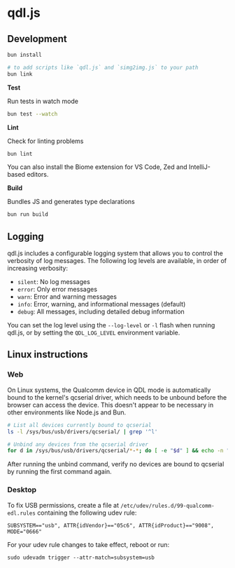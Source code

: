 # qdl.js

## Development

```sh
bun install

# to add scripts like `qdl.js` and `simg2img.js` to your path
bun link
```

**Test**

Run tests in watch mode

```sh
bun test --watch
```

**Lint**

Check for linting problems

```sh
bun lint
```

You can also install the Biome extension for VS Code, Zed and IntelliJ-based editors.

**Build**

Bundles JS and generates type declarations

```sh
bun run build
```

## Logging

qdl.js includes a configurable logging system that allows you to control the verbosity of log messages. The following log levels are available, in order of increasing verbosity:

- `silent`: No log messages
- `error`: Only error messages
- `warn`: Error and warning messages
- `info`: Error, warning, and informational messages (default)
- `debug`: All messages, including detailed debug information

You can set the log level using the `--log-level` or `-l` flash when running qdl.js, or by setting the `QDL_LOG_LEVEL`
environment variable.

## Linux instructions

### Web

On Linux systems, the Qualcomm device in QDL mode is automatically bound to the kernel's qcserial driver, which needs to
be unbound before the browser can access the device. This doesn't appear to be necessary in other environments like
Node.js and Bun.

```sh
# List all devices currently bound to qcserial
ls -l /sys/bus/usb/drivers/qcserial/ | grep '^l'
```

```sh
# Unbind any devices from the qcserial driver
for d in /sys/bus/usb/drivers/qcserial/*-*; do [ -e "$d" ] && echo -n "$(basename $d)" | sudo tee /sys/bus/usb/drivers/qcserial/unbind > /dev/null; done
```

After running the unbind command, verify no devices are bound to qcserial by running the first command again.

### Desktop

To fix USB permissions, create a file at `/etc/udev/rules.d/99-qualcomm-edl.rules` containing the following udev rule:
```
SUBSYSTEM=="usb", ATTR{idVendor}=="05c6", ATTR{idProduct}=="9008", MODE="0666"
```

For your udev rule changes to take effect, reboot or run:
```
sudo udevadm trigger --attr-match=subsystem=usb
```
